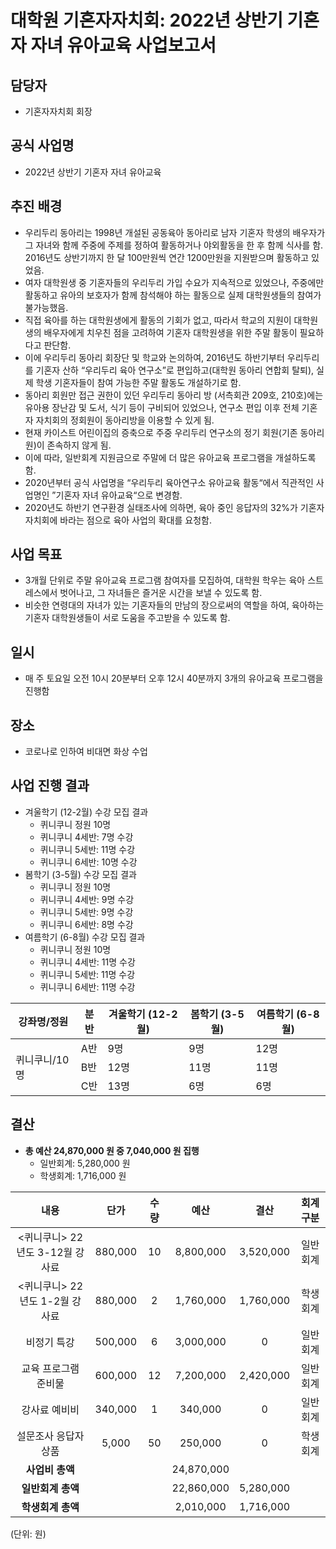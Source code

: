 대학원 기혼자자치회: 2022년 상반기 기혼자 자녀 유아교육 사업보고서
===

## 담당자
- 기혼자자치회 회장

## 공식 사업명
- 2022년 상반기 기혼자 자녀 유아교육

## 추진 배경
- 우리두리 동아리는 1998년 개설된 공동육아 동아리로 남자 기혼자 학생의 배우자가 그 자녀와 함께 주중에 주제를 정하여 활동하거나 야외활동을 한 후 함께 식사를 함. 2016년도 상반기까지 한 달 100만원씩 연간 1200만원을 지원받으며 활동하고 있었음.
- 여자 대학원생 중 기혼자들의 우리두리 가입 수요가 지속적으로 있었으나, 주중에만 활동하고 유아의 보호자가 함께 참석해야 하는 활동으로 실제 대학원생들의 참여가 불가능했음.
- 직접 육아를 하는 대학원생에게 활동의 기회가 없고, 따라서 학교의 지원이 대학원생의 배우자에게 치우친 점을 고려하여 기혼자 대학원생을 위한 주말 활동이 필요하다고 판단함.
- 이에 우리두리 동아리 회장단 및 학교와 논의하여, 2016년도 하반기부터 우리두리를 기혼자 산하 “우리두리 육아 연구소”로 편입하고(대학원 동아리 연합회 탈퇴), 실제 학생 기혼자들이 참여 가능한 주말 활동도 개설하기로 함.
- 동아리 회원만 접근 권한이 있던 우리두리 동아리 방 (서측회관 209호, 210호)에는 유아용 장난감 및 도서, 식기 등이 구비되어 있었으나, 연구소 편입 이후 전체 기혼자 자치회의 정회원이 동아리방을 이용할 수 있게 됨.
- 현재 카이스트 어린이집의 증축으로 주중 우리두리 연구소의 정기 회원(기존 동아리원)이 존속하지 않게 됨.
- 이에 따라, 일반회계 지원금으로 주말에 더 많은 유아교육 프로그램을 개설하도록 함.
- 2020년부터 공식 사업명을 “우리두리 육아연구소 유아교육 활동“에서 직관적인 사업명인 ”기혼자 자녀 유아교육“으로 변경함.
- 2020년도 하반기 연구환경 실태조사에 의하면, 육아 중인 응답자의 32%가 기혼자자치회에 바라는 점으로 육아 사업의 확대를 요청함.

## 사업 목표
- 3개월 단위로 주말 유아교육 프로그램 참여자를 모집하여, 대학원 학우는 육아 스트레스에서 벗어나고, 그 자녀들은 즐거운 시간을 보낼 수 있도록 함.
- 비슷한 연령대의 자녀가 있는 기혼자들의 만남의 장으로써의 역할을 하여, 육아하는 기혼자 대학원생들이 서로 도움을 주고받을 수 있도록 함.

## 일시 
- 매 주 토요일 오전 10시 20분부터 오후 12시 40분까지 3개의 유아교육 프로그램을 진행함

## 장소 
- 코로나로 인하여 비대면 화상 수업

## 사업 진행 결과 
- 겨울학기 (12-2월) 수강 모집 결과
    - 퀴니쿠니 정원 10명
    - 퀴니쿠니 4세반: 7명 수강
    - 퀴니쿠니 5세반: 11명 수강
    - 퀴니쿠니 6세반: 10명 수강
- 봄학기 (3-5월) 수강 모집 결과
    - 퀴니쿠니 정원 10명
    - 퀴니쿠니 4세반: 9명 수강
    - 퀴니쿠니 5세반: 9명 수강
    - 퀴니쿠니 6세반: 8명 수강
- 여름학기 (6-8월) 수강 모집 결과
    - 퀴니쿠니 정원 10명
    - 퀴니쿠니 4세반: 11명 수강
    - 퀴니쿠니 5세반: 11명 수강
    - 퀴니쿠니 6세반: 11명 수강

<table>
<thead>
  <tr>
    <th>강좌명/정원 </th>
    <th>분반 </th>
    <th> 겨울학기 (12-2월) </th>
    <th> 봄학기 (3-5월) </th>
    <th> 여름학기 (6-8월) </th>
  </tr>
</thead>
<tbody>
  <tr>
    <td rowspan="3">퀴니쿠니/10명</td>
    <td>A반</td>
    <td>9명</td>
    <td>9명</td>
    <td>12명</td>
  </tr>
  <tr>
    <td>B반</td>
    <td>12명</td>
    <td>11명</td>
    <td>11명</td>
  </tr>
  <tr>
    <td>C반</td>
    <td>13명</td>
    <td>6명</td>
    <td>6명</td>
  </tr>
</tbody>
</table>


## 결산
- **총 예산 24,870,000 원 중 7,040,000 원 집행**
    - 일반회계: 5,280,000 원
    - 학생회계: 1,716,000 원

| **내용** | **단가** | **수량** | **예산** | **결산** | **회계구분** | 
|:---:|:---:|:---:|:---:|:---:|:---:| 
|   <퀴니쿠니> 22년도 3-12월 강사료  |   880,000  |  10   |   8,800,000  | 3,520,000 |   일반회계 |
|   <퀴니쿠니> 22년도 1-2월 강사료  |   880,000  |   2  |   1,760,000   | 1,760,000 |   학생회계  |  
|   비정기 특강  |   500,000  |   6  |   3,000,000  |  0  |   일반회계  |
|   교육 프로그램 준비물  |   600,000  |   12  |   7,200,000  | 2,420,000|  일반회계  |
|   강사료 예비비  |   340,000  |   1  |   340,000  | 0 |   일반회계  |
|   설문조사 응답자 상품  |   5,000  |   50  |   250,000  | 0 |   학생회계  |
| **사업비 총액** |  |  |  24,870,000 | | |
| **일반회계 총액** |  |  | 22,860,000 | 5,280,000 | |
| **학생회계 총액** |  |  | 2,010,000 | 1,716,000| |



(단위: 원)
